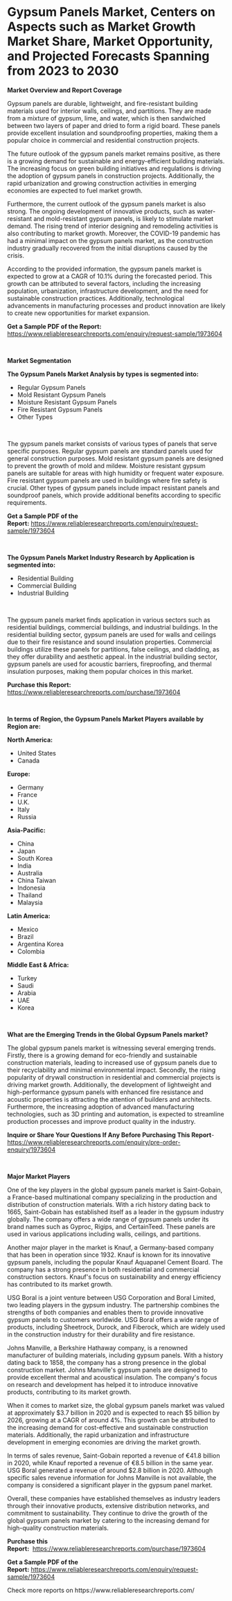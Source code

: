 <p><h1>Gypsum Panels Market, Centers on Aspects such as Market Growth Market Share, Market Opportunity, and Projected Forecasts Spanning from 2023 to 2030</h1></p><p><strong>Market Overview and Report Coverage</strong></p>
<p><p>Gypsum panels are durable, lightweight, and fire-resistant building materials used for interior walls, ceilings, and partitions. They are made from a mixture of gypsum, lime, and water, which is then sandwiched between two layers of paper and dried to form a rigid board. These panels provide excellent insulation and soundproofing properties, making them a popular choice in commercial and residential construction projects.</p><p>The future outlook of the gypsum panels market remains positive, as there is a growing demand for sustainable and energy-efficient building materials. The increasing focus on green building initiatives and regulations is driving the adoption of gypsum panels in construction projects. Additionally, the rapid urbanization and growing construction activities in emerging economies are expected to fuel market growth.</p><p>Furthermore, the current outlook of the gypsum panels market is also strong. The ongoing development of innovative products, such as water-resistant and mold-resistant gypsum panels, is likely to stimulate market demand. The rising trend of interior designing and remodeling activities is also contributing to market growth. Moreover, the COVID-19 pandemic has had a minimal impact on the gypsum panels market, as the construction industry gradually recovered from the initial disruptions caused by the crisis.</p><p>According to the provided information, the gypsum panels market is expected to grow at a CAGR of 10.1% during the forecasted period. This growth can be attributed to several factors, including the increasing population, urbanization, infrastructure development, and the need for sustainable construction practices. Additionally, technological advancements in manufacturing processes and product innovation are likely to create new opportunities for market expansion.</p></p>
<p><strong>Get a Sample PDF of the Report:</strong> <a href="https://www.reliableresearchreports.com/enquiry/request-sample/1973604">https://www.reliableresearchreports.com/enquiry/request-sample/1973604</a></p>
<p>&nbsp;</p>
<p><strong>Market Segmentation</strong></p>
<p><strong>The Gypsum Panels Market Analysis by types is segmented into:</strong></p>
<p><ul><li>Regular Gypsum Panels</li><li>Mold Resistant Gypsum Panels</li><li>Moisture Resistant Gypsum Panels</li><li>Fire Resistant Gypsum Panels</li><li>Other Types</li></ul></p>
<p>&nbsp;</p>
<p><p>The gypsum panels market consists of various types of panels that serve specific purposes. Regular gypsum panels are standard panels used for general construction purposes. Mold resistant gypsum panels are designed to prevent the growth of mold and mildew. Moisture resistant gypsum panels are suitable for areas with high humidity or frequent water exposure. Fire resistant gypsum panels are used in buildings where fire safety is crucial. Other types of gypsum panels include impact resistant panels and soundproof panels, which provide additional benefits according to specific requirements.</p></p>
<p><strong>Get a Sample PDF of the Report:</strong>&nbsp;<a href="https://www.reliableresearchreports.com/enquiry/request-sample/1973604">https://www.reliableresearchreports.com/enquiry/request-sample/1973604</a></p>
<p>&nbsp;</p>
<p><strong>The Gypsum Panels Market Industry Research by Application is segmented into:</strong></p>
<p><ul><li>Residential Building</li><li>Commercial Building</li><li>Industrial Building</li></ul></p>
<p>&nbsp;</p>
<p><p>The gypsum panels market finds application in various sectors such as residential buildings, commercial buildings, and industrial buildings. In the residential building sector, gypsum panels are used for walls and ceilings due to their fire resistance and sound insulation properties. Commercial buildings utilize these panels for partitions, false ceilings, and cladding, as they offer durability and aesthetic appeal. In the industrial building sector, gypsum panels are used for acoustic barriers, fireproofing, and thermal insulation purposes, making them popular choices in this market.</p></p>
<p><strong>Purchase this Report:</strong>&nbsp; <a href="https://www.reliableresearchreports.com/purchase/1973604">https://www.reliableresearchreports.com/purchase/1973604</a></p>
<p>&nbsp;</p>
<p><strong>In terms of Region, the Gypsum Panels Market Players available by Region are:</strong></p>
<p>
    <p> <strong> North America: </strong>
        <ul>
            <li>United States</li>
            <li>Canada</li>
        </ul>
        </p> 
    <p> <strong> Europe: </strong>
        <ul>
            <li>Germany</li>
            <li>France</li>
            <li>U.K.</li>
            <li>Italy</li>
            <li>Russia</li>
        </ul>
        </p> 
    <p> <strong> Asia-Pacific: </strong>
        <ul>
            <li>China</li>
            <li>Japan</li>
            <li>South Korea</li>
            <li>India</li>
            <li>Australia</li>
            <li>China Taiwan</li>
            <li>Indonesia</li>
            <li>Thailand</li>
            <li>Malaysia</li>
        </ul>
        </p> 
    <p> <strong> Latin America: </strong>
        <ul>
            <li>Mexico</li>
            <li>Brazil</li>
            <li>Argentina Korea</li>
            <li>Colombia</li>
        </ul>
        </p> 
    <p> <strong> Middle East & Africa: </strong>
        <ul>
            <li>Turkey</li>
            <li>Saudi</li>
            <li>Arabia</li>
            <li>UAE</li>
            <li>Korea</li>
        </ul>
    </p>
    </p>
<p>&nbsp;</p>
<p><strong>What are the Emerging Trends in the Global Gypsum Panels market?</strong></p>
<p><p>The global gypsum panels market is witnessing several emerging trends. Firstly, there is a growing demand for eco-friendly and sustainable construction materials, leading to increased use of gypsum panels due to their recyclability and minimal environmental impact. Secondly, the rising popularity of drywall construction in residential and commercial projects is driving market growth. Additionally, the development of lightweight and high-performance gypsum panels with enhanced fire resistance and acoustic properties is attracting the attention of builders and architects. Furthermore, the increasing adoption of advanced manufacturing technologies, such as 3D printing and automation, is expected to streamline production processes and improve product quality in the industry.</p></p>
<p><strong>Inquire or Share Your Questions If Any Before Purchasing This Report</strong>- <a href="https://www.reliableresearchreports.com/enquiry/pre-order-enquiry/1973604">https://www.reliableresearchreports.com/enquiry/pre-order-enquiry/1973604</a></p>
<p>&nbsp;</p>
<p><strong>Major Market Players</strong></p>
<p><p>One of the key players in the global gypsum panels market is Saint-Gobain, a France-based multinational company specializing in the production and distribution of construction materials. With a rich history dating back to 1665, Saint-Gobain has established itself as a leader in the gypsum industry globally. The company offers a wide range of gypsum panels under its brand names such as Gyproc, Rigips, and CertainTeed. These panels are used in various applications including walls, ceilings, and partitions.</p><p>Another major player in the market is Knauf, a Germany-based company that has been in operation since 1932. Knauf is known for its innovative gypsum panels, including the popular Knauf Aquapanel Cement Board. The company has a strong presence in both residential and commercial construction sectors. Knauf's focus on sustainability and energy efficiency has contributed to its market growth.</p><p>USG Boral is a joint venture between USG Corporation and Boral Limited, two leading players in the gypsum industry. The partnership combines the strengths of both companies and enables them to provide innovative gypsum panels to customers worldwide. USG Boral offers a wide range of products, including Sheetrock, Durock, and Fiberock, which are widely used in the construction industry for their durability and fire resistance.</p><p>Johns Manville, a Berkshire Hathaway company, is a renowned manufacturer of building materials, including gypsum panels. With a history dating back to 1858, the company has a strong presence in the global construction market. Johns Manville's gypsum panels are designed to provide excellent thermal and acoustical insulation. The company's focus on research and development has helped it to introduce innovative products, contributing to its market growth.</p><p>When it comes to market size, the global gypsum panels market was valued at approximately $3.7 billion in 2020 and is expected to reach $5 billion by 2026, growing at a CAGR of around 4%. This growth can be attributed to the increasing demand for cost-effective and sustainable construction materials. Additionally, the rapid urbanization and infrastructure development in emerging economies are driving the market growth.</p><p>In terms of sales revenue, Saint-Gobain reported a revenue of €41.8 billion in 2020, while Knauf reported a revenue of €8.5 billion in the same year. USG Boral generated a revenue of around $2.8 billion in 2020. Although specific sales revenue information for Johns Manville is not available, the company is considered a significant player in the gypsum panel market.</p><p>Overall, these companies have established themselves as industry leaders through their innovative products, extensive distribution networks, and commitment to sustainability. They continue to drive the growth of the global gypsum panels market by catering to the increasing demand for high-quality construction materials.</p></p>
<p><strong>Purchase this Report:</strong>&nbsp;&nbsp;<a href="https://www.reliableresearchreports.com/purchase/1973604">https://www.reliableresearchreports.com/purchase/1973604</a></p>
<p></p>
<p><strong>Get a Sample PDF of the Report:</strong>&nbsp;<a href="https://www.reliableresearchreports.com/enquiry/request-sample/1973604">https://www.reliableresearchreports.com/enquiry/request-sample/1973604</a></p>
<p>Check more reports on https://www.reliableresearchreports.com/</p>